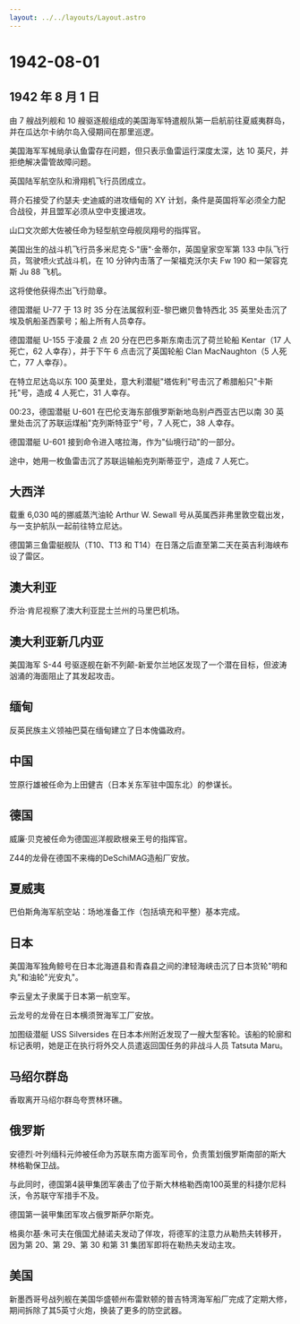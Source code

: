 ```yaml
---
layout: ../../layouts/Layout.astro
---
```


# 1942-08-01

## 1942 年 8 月 1 日

由 7 艘战列舰和 10
艘驱逐舰组成的美国海军特遣舰队第一启航前往夏威夷群岛，并在瓜达尔卡纳尔岛入侵期间在那里巡逻。

美国海军军械局承认鱼雷存在问题，但只表示鱼雷运行深度太深，达 10
英尺，并拒绝解决雷管故障问题。

英国陆军航空队和滑翔机飞行员团成立。

蒋介石接受了约瑟夫·史迪威的进攻缅甸的 XY
计划，条件是英国将军必须全力配合战役，并且盟军必须从空中支援进攻。

山口文次郎大佐被任命为轻型航空母舰凤翔号的指挥官。

美国出生的战斗机飞行员多米尼克·S·"唐"·金蒂尔，英国皇家空军第 133
中队飞行员，驾驶喷火式战斗机，在 10 分钟内击落了一架福克沃尔夫 Fw 190
和一架容克斯 Ju 88 飞机。

这将使他获得杰出飞行勋章。

德国潜艇 U-77 于 13 时 35 分在法属叙利亚-黎巴嫩贝鲁特西北 35
英里处击沉了埃及帆船圣西蒙号；船上所有人员幸存。

德国潜艇 U-155 于凌晨 2 点 20 分在巴巴多斯东南击沉了荷兰轮船 Kentar（17
人死亡，62 人幸存），并于下午 6 点击沉了英国轮船 Clan MacNaughton（5
人死亡，77 人幸存）。

在特立尼达岛以东 100
英里处，意大利潜艇"塔佐利"号击沉了希腊船只"卡斯托"号，造成 4 人死亡，31
人幸存。

00:23，德国潜艇 U-601 在巴伦支海东部俄罗斯新地岛别卢西亚古巴以南 30
英里处击沉了苏联运煤船"克列斯特亚宁"号，7 人死亡，38 人幸存。

德国潜艇 U-601 接到命令进入喀拉海，作为"仙境行动"的一部分。

途中，她用一枚鱼雷击沉了苏联运输船克列斯蒂亚宁，造成 7 人死亡。

## 大西洋

载重 6,030 吨的挪威蒸汽油轮 Arthur W. Sewall
号从英属西非弗里敦空载出发，与一支护航队一起前往特立尼达。

德国第三鱼雷艇舰队（T10、T13 和
T14）在日落之后直至第二天在英吉利海峡布设了雷区。

## 澳大利亚

乔治·肯尼视察了澳大利亚昆士兰州的马里巴机场。

## 澳大利亚新几内亚

美国海军 S-44
号驱逐舰在新不列颠-新爱尔兰地区发现了一个潜在目标，但波涛汹涌的海面阻止了其发起攻击。

## 缅甸

反英民族主义领袖巴莫在缅甸建立了日本傀儡政府。

## 中国

笠原行雄被任命为上田健吉（日本关东军驻中国东北）的参谋长。

## 德国

威廉·贝克被任命为德国巡洋舰欧根亲王号的指挥官。

Z44的龙骨在德国不来梅的DeSchiMAG造船厂安放。

## 夏威夷

巴伯斯角海军航空站：场地准备工作（包括填充和平整）基本完成。

## 日本

美国海军独角鲸号在日本北海道县和青森县之间的津轻海峡击沉了日本货轮"明和丸"和油轮"光安丸"。

李云皇太子隶属于日本第一航空军。

云龙号的龙骨在日本横须贺海军工厂安放。

加图级潜艇 USS Silversides
在日本本州附近发现了一艘大型客轮。该船的轮廓和标记表明，她是正在执行将外交人员遣返回国任务的非战斗人员
Tatsuta Maru。

## 马绍尔群岛

香取离开马绍尔群岛夸贾林环礁。

## 俄罗斯

安德烈·叶列缅科元帅被任命为苏联东南方面军司令，负责策划俄罗斯南部的斯大林格勒保卫战。

与此同时，德国第4装甲集团军袭击了位于斯大林格勒西南100英里的科捷尔尼科沃，令苏联守军措手不及。

德国第一装甲集团军攻占俄罗斯萨尔斯克。

格奥尔基·朱可夫在俄国尤赫诺夫发动了佯攻，将德军的注意力从勒热夫转移开，因为第
20、第 29、第 30 和第 31 集团军即将在勒热夫发动主攻。

## 美国

新墨西哥号战列舰在美国华盛顿州布雷默顿的普吉特湾海军船厂完成了定期大修，期间拆除了其5英寸火炮，换装了更多的防空武器。